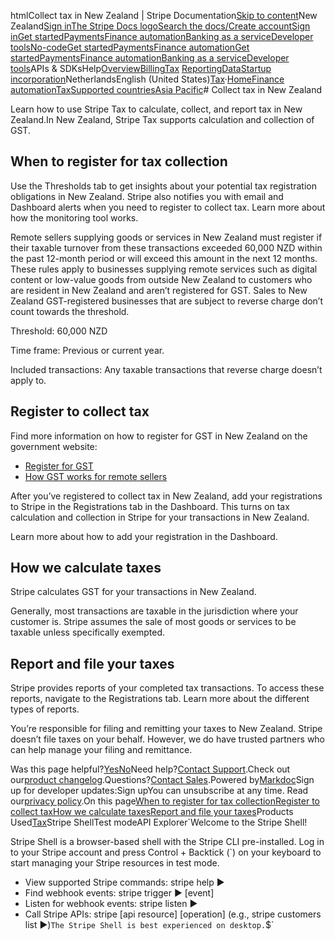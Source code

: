 htmlCollect tax in New Zealand | Stripe Documentation[Skip to content](#main-content)New Zealand[Sign in](https://dashboard.stripe.com/login?redirect=https%3A%2F%2Fdocs.stripe.com%2Ftax%2Fsupported-countries%2Fasia-pacific%2Fnew-zealand)[The Stripe Docs logo](/)[Search the docs/](#)[Create account](https://dashboard.stripe.com/register)[Sign in](https://dashboard.stripe.com/login?redirect=https%3A%2F%2Fdocs.stripe.com%2Ftax%2Fsupported-countries%2Fasia-pacific%2Fnew-zealand)[Get started](/get-started)[Payments](/payments)[Finance automation](/finance-automation)[Banking as a service](/financial-services)[Developer tools](/development)[No-code](/no-code)[Get started](/get-started)[Payments](/payments)[Finance automation](/finance-automation)[](#)[Get started](/get-started)[Payments](/payments)[Finance automation](/finance-automation)[Banking as a service](/financial-services)[Developer tools](/development)[](#)APIs & SDKsHelp[Overview](/docs/finance-automation)[Billing](#)[Tax](#)
[Reporting](#)[Data](#)[Startup incorporation](#)NetherlandsEnglish (United States)[](#)[](#)[Tax](/tax)·[Home](/docs)[Finance automation](/docs/finance-automation)[Tax](/docs/tax)[Supported countries](/docs/tax/supported-countries)[Asia Pacific](/docs/tax/supported-countries/asia-pacific)# Collect tax in New Zealand

Learn how to use Stripe Tax to calculate, collect, and report tax in New Zealand.In New Zealand, Stripe Tax supports calculation and collection of GST.

## When to register for tax collection

Use the Thresholds tab to get insights about your potential tax registration obligations in New Zealand. Stripe also notifies you with email and Dashboard alerts when you need to register to collect tax. Learn more about how the monitoring tool works.

Remote sellers supplying goods or services in New Zealand must register if their taxable turnover from these transactions exceeded 60,000 NZD within the past 12-month period or will exceed this amount in the next 12 months. These rules apply to businesses supplying remote services such as digital content or low-value goods from outside New Zealand to customers who are resident in New Zealand and aren’t registered for GST. Sales to New Zealand GST-registered businesses that are subject to reverse charge don’t count towards the threshold.

Threshold: 60,000 NZD

Time frame: Previous or current year.

Included transactions: Any taxable transactions that reverse charge doesn’t apply to.

## Register to collect tax

Find more information on how to register for GST in New Zealand on the government website:

- [Register for GST](https://www.ird.govt.nz/gst/registering-for-gst/register-for-gst)
- [How GST works for remote sellers](https://www.ird.govt.nz/gst/gst-for-overseas-businesses)

After you’ve registered to collect tax in New Zealand, add your registrations to Stripe in the Registrations tab in the Dashboard. This turns on tax calculation and collection in Stripe for your transactions in New Zealand.

Learn more about how to add your registration in the Dashboard.

## How we calculate taxes

Stripe calculates GST for your transactions in New Zealand.

Generally, most transactions are taxable in the jurisdiction where your customer is. Stripe assumes the sale of most goods or services to be taxable unless specifically exempted.

## Report and file your taxes

Stripe provides reports of your completed tax transactions. To access these reports, navigate to the Registrations tab. Learn more about the different types of reports.

You’re responsible for filing and remitting your taxes to New Zealand. Stripe doesn’t file taxes on your behalf. However, we do have trusted partners who can help manage your filing and remittance.

Was this page helpful?[Yes](#)[No](#)Need help?[Contact Support](https://support.stripe.com/).Check out our[product changelog](https://stripe.com/blog/changelog).Questions?[Contact Sales](https://stripe.com/contact/sales).Powered by[Markdoc](https://markdoc.dev)Sign up for developer updates:Sign upYou can unsubscribe at any time. Read our[privacy policy](https://stripe.com/privacy).On this page[When to register for tax collection](#when-to-register-for-tax-collection)[Register to collect tax](#register-to-collect-tax)[How we calculate taxes](#how-we-calculate-taxes)[Report and file your taxes](#report-and-file-your-taxes)Products Used[Tax](/tax)Stripe ShellTest modeAPI Explorer[](https://stripe.com/docs/stripe-cli#install)`Welcome to the Stripe Shell!

Stripe Shell is a browser-based shell with the Stripe CLI pre-installed. Log in to your
Stripe account and press Control + Backtick (`) on your keyboard to start managing your Stripe
resources in test mode.

- View supported Stripe commands: stripe help ▶️
- Find webhook events: stripe trigger ▶️ [event]
- Listen for webhook events: stripe listen ▶
- Call Stripe APIs: stripe [api resource] [operation] (e.g., stripe customers list ▶️)`The Stripe Shell is best experienced on desktop.`$`